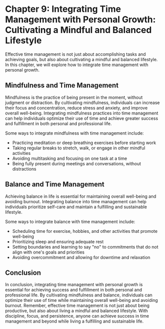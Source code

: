 Chapter 9: Integrating Time Management with Personal Growth: Cultivating a Mindful and Balanced Lifestyle
=========================================================================================================

Effective time management is not just about accomplishing tasks and achieving goals, but also about cultivating a mindful and balanced lifestyle. In this chapter, we will explore how to integrate time management with personal growth.

Mindfulness and Time Management
-------------------------------

Mindfulness is the practice of being present in the moment, without judgment or distraction. By cultivating mindfulness, individuals can increase their focus and concentration, reduce stress and anxiety, and improve overall well-being. Integrating mindfulness practices into time management can help individuals optimize their use of time and achieve greater success and fulfillment in both personal and professional life.

Some ways to integrate mindfulness with time management include:

* Practicing meditation or deep breathing exercises before starting work
* Taking regular breaks to stretch, walk, or engage in other mindful activities
* Avoiding multitasking and focusing on one task at a time
* Being fully present during meetings and conversations, without distractions

Balance and Time Management
---------------------------

Achieving balance in life is essential for maintaining overall well-being and avoiding burnout. Integrating balance into time management can help individuals prioritize self-care and maintain a fulfilling and sustainable lifestyle.

Some ways to integrate balance with time management include:

* Scheduling time for exercise, hobbies, and other activities that promote well-being
* Prioritizing sleep and ensuring adequate rest
* Setting boundaries and learning to say "no" to commitments that do not align with one's goals and priorities
* Avoiding overcommitment and allowing for downtime and relaxation

Conclusion
----------

In conclusion, integrating time management with personal growth is essential for achieving success and fulfillment in both personal and professional life. By cultivating mindfulness and balance, individuals can optimize their use of time while maintaining overall well-being and avoiding burnout. Remember, effective time management is not just about being productive, but also about living a mindful and balanced lifestyle. With discipline, focus, and persistence, anyone can achieve success in time management and beyond while living a fulfilling and sustainable life.
